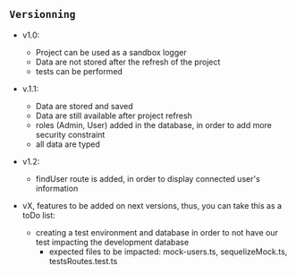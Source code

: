 ## `Versionning`

- v1.0: 
    - Project can be used as a sandbox logger
    - Data are not stored after the refresh of the project
    - tests can be performed

- v.1.1:
    - Data are stored and saved
    - Data are still available after project refresh
    - roles (Admin, User) added in the database, in order to add more security constraint
    - all data are typed

- v1.2:
    - findUser route is added, in order to display connected user's information

- vX, features to be added on next versions, thus, you can take this as a toDo list:
    - creating a test environment and database in order to not have our test impacting the development database
        - expected files to be impacted: mock-users.ts, sequelizeMock.ts, testsRoutes.test.ts
